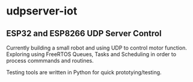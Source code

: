 # udpserver-iot
## ESP32 and ESP8266 UDP Server Control

Currently building a small robot and using UDP to control motor function.  Exploring using FreeRTOS Queues, Tasks and Scheduling in order to process commmands and routines.  

Testing tools are written in Python for quick prototying/testing.
